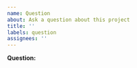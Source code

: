 ```yaml
---
name: Question
about: Ask a question about this project
title: ''
labels: question
assignees: ''
---
```


**Question:**
